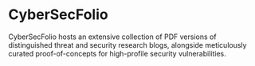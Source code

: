 # CyberSecFolio
CyberSecFolio hosts an extensive collection of PDF versions of distinguished threat and security research blogs, alongside meticulously curated proof-of-concepts for high-profile security vulnerabilities.
